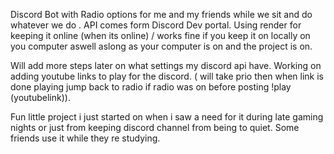 Discord Bot with Radio options for me and my friends while we sit and do whatever we do .
API comes form Discord Dev portal.
Using render for keeping it online (when its online) / works fine if you keep it on locally on you computer aswell aslong as your computer is on and the project is on.

Will add more steps later on what settings my discord api have.
Working on adding youtube links to play for the discord. ( will take prio then when link is done playing jump back to radio if radio was on before posting !play (youtubelink)).

Fun little project i just started on when i saw a need for it during late gaming nights or just from keeping discord channel from being to quiet. Some friends use it while they re studying.
